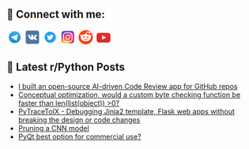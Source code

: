 ## 🔎 Connect with me:
[<img src="https://github.com/bullbesh/bullbesh/blob/main/images/Telegram.png" width="32" height="32" />](https://t.me/bullbesh)
[<img src="https://github.com/bullbesh/bullbesh/blob/main/images/VK.png" width="32" height="32" />](https://vk.com/bullbesh)
[<img src="https://github.com/bullbesh/bullbesh/blob/main/images/Twitter.png" width="32" height="32" />](https://twitter.com/bullbesh1)
[<img src="https://github.com/bullbesh/bullbesh/blob/main/images/Instagram.png" width="32" height="32" />](https://www.instagram.com/bullbesh)
[<img src="https://github.com/bullbesh/bullbesh/blob/main/images/Reddit.png" width="32" height="32" />](https://www.reddit.com/user/bullbesh)
[<img src="https://github.com/bullbesh/bullbesh/blob/main/images/YouTube.png" width="32" height="32" />](https://www.youtube.com/channel/UCtfjRs6uzgq5mfm8S06WTcg)

## 📕 Latest r/Python Posts
<!-- BLOG-POST-LIST:START -->
- [I built an open-source AI-driven Code Review app for GitHub repos](https://www.reddit.com/r/Python/comments/1g6m2mb/i_built_an_opensource_aidriven_code_review_app/)
- [Conceptual optimization, would a custom byte checking function be faster than len&lpar;list&lpar;object&rpar;&rpar; &gt;0?](https://www.reddit.com/r/Python/comments/1g6fr6o/conceptual_optimization_would_a_custom_byte/)
- [PyTraceToIX - Debugging Jinja2 template, Flask web apps without breaking the design or code changes](https://www.reddit.com/r/Python/comments/1g6fd28/pytracetoix_debugging_jinja2_template_flask_web/)
- [Pruning a CNN model](https://www.reddit.com/r/Python/comments/1g6d5ri/pruning_a_cnn_model/)
- [PyQt best option for commercial use?](https://www.reddit.com/r/Python/comments/1g6brra/pyqt_best_option_for_commercial_use/)
<!-- BLOG-POST-LIST:END -->
